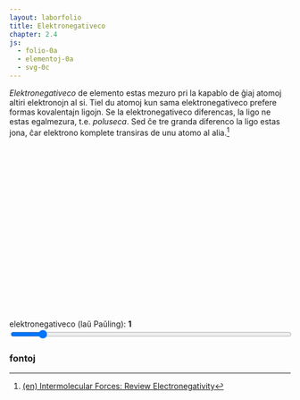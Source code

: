 ```yaml
---
layout: laborfolio
title: Elektronegativeco
chapter: 2.4
js:
  - folio-0a
  - elementoj-0a
  - svg-0c
---
```


*Elektronegativeco* de elemento estas mezuro pri la kapablo de ĝiaj atomoj altiri elektronojn al si. Tiel du atomoj kun sama elektronegativeco prefere formas kovalentajn ligojn. Se la elektronegativeco diferencas, la ligo ne estas egalmezura, t.e. *poluseca*. Sed ĉe tre granda diferenco la
ligo estas jona, ĉar elektrono komplete transiras de unu atomo al alia.[^W1]


<script>

  lanĉe (() => {
    const ps = ĝi("#periodsistemo");
    Elemento.periodsistemo(ps,true);
  });
</script>

<style>
  rect {
    fill: none;
    stroke: black;
    stroke-width: .3;
  }

  text {
      font-family: helvetica, sans-serif;
      /*
      stroke: black;
      stroke-width: 0.2px;
      */
  }

  text.etikedo {
      font-size: 4px;
      text-anchor: middle;
      dominant-baseline: central;
  }

  text.smb {
      font-size: 4.8px;
      font-weight: bold;
      text-anchor: middle;
      dominant-baseline: central;
  }

  .emfazo1 rect {
    fill: #cceeFF;
  }
  .emfazo2 rect {
    fill: #89CFF0;
  }
  .emfazo3 rect {
    fill: #5353FF; /* #9370DB */
  }
  .emfazo3 text.smb, .emfazo3 text.eneg {
    fill: white;
  }
  .emfazo4 rect {
    fill: #bbbbEE;
  }
  .emfazo5 rect {
    fill: #e0e0FF;
  }

  text.nro {
    font-size: 2.4px;
    font-weight: bold;
    dominant-baseline: hanging;
  }

  text.eneg {
    font-size: 2.4px;
    dominant-baseline: text-bottom;
  }
</style>
<svg id="periodsistemo"
    version="1.1" 
    xmlns="http://www.w3.org/2000/svg" 
    xmlns:xlink="http://www.w3.org/1999/xlink" width="100%" viewBox="0 0 195 115">
</svg>

<script>
  const eneg = Elemento.laŭ_neg();
  const lneg = Object.keys(eneg)
    .filter(a => {return ! isNaN(a)})
    .sort((a,b) => { return +a-b;});

  lanĉe(() =>{
    let n1 = 1;
    for (e in lneg) {
      if (lneg[e] == 1.0) {
        n1 = e;
        break;
      }
    }

    atributoj(ĝi("#eneg_val"),{
      min: 0,
      max: lneg.length-1, 
      value: n1
    });

    aktualigo();
  })

  function aktualigo_info() {
      const nro = ĝi('#eneg_val').value;
      ĝi('#eneg_info').textContent = lneg[nro];
  }

  function aktualigo() {
    const val = ĝi('#eneg_val').value;

    // elektita negativeco +/- 2 ŝtupoj
    const e1 = val>=2? eneg[lneg[+val-2]] : [];
    const e2 = val>=1? eneg[lneg[+val-1]] : [];
    const e3 = eneg[lneg[+val]];
    const e4 = val < lneg.length-1? eneg[lneg[+val+1]] : [];
    const e5 = val < lneg.length-2? eneg[lneg[+val+2]] : [];

    for (const e of ĉiuj("#periodsistemo .elm")) {
      // forigu ĉiujn emfazojn antaŭ aktualigo...
      const smb = e.id.split('_')[1];
      const cl = e.classList;
      cl.remove("emfazo1","emfazo2","emfazo3","emfazo4","emfazo5");
      // aldonu emfazojn se la elemento estas en unu el la kvin listoj
      if (e1.indexOf(smb)>-1) cl.add("emfazo1");
      if (e2.indexOf(smb)>-1) cl.add("emfazo2");
      if (e3.indexOf(smb)>-1) cl.add("emfazo3");
      if (e4.indexOf(smb)>-1) cl.add("emfazo4");
      if (e5.indexOf(smb)>-1) cl.add("emfazo5");
    }
  }
</script>

<!-- 
-9..0: ciuj e-neg, kiuj rondigite donas la entjeran valoron
0.7 .. 4 pasoj je dekono, nur ekzaktaj valoroj kalkuliĝu

-->

<label for="eneg_info">elektronegativeco (laŭ Paŭling):</label> <b><span id="eneg_info">1</span></b><br>
<input type="range" id="eneg_val" style="width: 100%" step="1" value="12" min="0" max="118"  onchange="aktualigo()" oninput="aktualigo_info(); aktualigo();">



### fontoj

[^W1]: [(en) Intermolecular Forces: Review Electronegativity](https://www2.chem.wisc.edu/deptfiles/genchem/netorial/rottosen/tutorial/modules/intermolecular_forces/01review/review4.htm)

[^W2]: [(de) Elektronegativität](https://de.wikipedia.org/wiki/Elektronegativit%C3%A4t)

<!-- https://www.chemie.de/lexikon/Elektronegativit%C3%A4t.html#Pauling-Skala -->